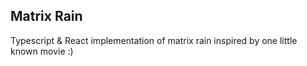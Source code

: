 ## Matrix Rain

Typescript & React implementation of matrix rain inspired by one little known movie :)
